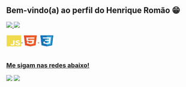 ## Bem-vindo(a) ao perfil do Henrique Romão 😁

 <div>
   <a href="https://github.com/HenryRomao">
   <img height="180em" src="https://github-readme-stats.vercel.app/api?username=HenryRomao&show_icons=true&theme=tokyonight&include_all_commits=true&count_private=true"/>
   <img height="180em" src="https://github-readme-stats.vercel.app/api/top-langs/?username=HenryRomao&layout=compact&langs_count=6&theme=tokyonight"/>
</div>
    
<div style="display: inline_block"><br>
  <img align="center" alt="Js" height="30" width="40" src="https://raw.githubusercontent.com/devicons/devicon/master/icons/javascript/javascript-plain.svg">
  <img align="center" alt="HTML" height="30" width="40" src="https://raw.githubusercontent.com/devicons/devicon/master/icons/html5/html5-original.svg">
  <img align="center" alt="CSS" height="30" width="40" src="https://raw.githubusercontent.com/devicons/devicon/master/icons/css3/css3-original.svg">
</div>
 
<br>
 
### Me sigam nas redes abaixo!
 
<div>
  <a href = "mailto:henryromao01@gmail.com"><img src="https://img.shields.io/badge/-Gmail-%23333?style=for-the-badge&logo=gmail&logoColor=white" target="_blank"></a>
  <a href="https://www.linkedin.com/in/hryromao/" target="_blank"><img src="https://img.shields.io/badge/-LinkedIn-%230077B5?style=for-the-badge&logo=linkedin&logoColor=white"     
  target="_blank"></a>
</div>
